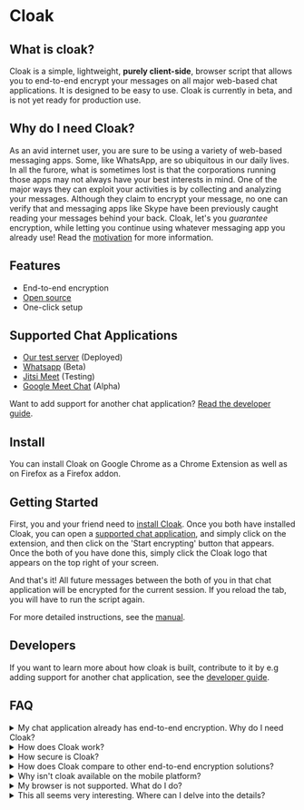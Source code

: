 # Cloak

## What is cloak?

Cloak is a simple, lightweight, **purely client-side**, browser script that allows you to end-to-end encrypt your messages on all major web-based chat applications. It is designed to be easy to use. Cloak is currently in beta, and is not yet ready for production use.

## Why do I need Cloak?

As an avid internet user, you are sure to be using a variety of web-based messaging apps. Some, like WhatsApp, are so ubiquitous in our daily lives. In all the furore, what is sometimes lost is that the corporations running those apps may not always have your best interests in mind. One of the major ways they can exploit your activities is by collecting and analyzing your messages. Although they claim to encrypt your message, no one can verify that and messaging apps like Skype have been previously caught reading your messages behind your back. Cloak, let's you _guarantee_ encryption, while letting you continue using whatever messaging app you already use!
Read the [motivation](motivation.md) for more information.

## Features

-   End-to-end encryption
-   [Open source](https://github.com/cloak-dev)
-   One-click setup

## Supported Chat Applications

-   [Our test server]() (Deployed)
-   [Whatsapp](https://web.whatsapp.com/) (Beta)
-   [Jitsi Meet](https://meet.jit.si/) (Testing)
-   [Google Meet Chat](https://meet.google.com/) (Alpha)

Want to add support for another chat application? [Read the developer guide](developer-guide.md).

## Install

You can install Cloak on Google Chrome as a Chrome Extension as well as on Firefox as a Firefox addon.

## Getting Started

First, you and your friend need to [install Cloak](#install). Once you both have installed Cloak, you can open a [supported chat application](#supported-chat-applications), and simply click on the extension, and then click on the 'Start encrypting' button that appears. Once the both of you have done this, simply click the Cloak logo that appears on the top right of your screen.

And that's it! All future messages between the both of you in that chat application will be encrypted for the current session. If you reload the tab, you will have to run the script again.

For more detailed instructions, see the [manual](manual.md).

## Developers

If you want to learn more about how cloak is built, contribute to it by e.g adding support for another chat application, see the [developer guide](developer-guide.md).

## FAQ

<details>
<summary>My chat application already has end-to-end encryption. Why do I need Cloak?</summary>
Most chat applications have end-to-end encryption, but are closed source. This means that you cannot verify that the encryption is actually being used. Cloak is open source, so you can verify that your messages are actually being encrypted. [Countless times](https://cloak-dev.github.io/blog/e2ee-backdoors), closed-source chat applications have been caught using insecure encryption, or not using encryption at all. See [motivation](motivation.md) for more information.
</details>
<details>
<summary>
How does Cloak work?
</summary>
A shared key is arrived at using the ECDH key exchange, and is used to encrypt and decrypt messages. The shared key is never sent over the network, and is only stored in the browser's memory. The shared key is destroyed when the tab is closed.

All messages are sent by hooking into the "send" button of your chat app, and all messages are received by hooking into the websocket connection of your chat app.

There is no Cloak server involved; everything happens entirely in the browser.
</details>
<details>
<summary>
How secure is Cloak?
</summary>
Cloak uses the battle-tested WebCrypto API, which is used by many other secure applications. The encryption is done using AES-GCM with ECDH, which is the same suite WhatsApp claims to use in their application. For Cloak however, these claims are verifiable, as the code is open source.
</details>
<details>
<summary>
How does Cloak compare to other end-to-end encryption solutions?
</summary>
As far as we are aware, there is no product that matches up to Cloak in terms of ease of use, feature-set, security, and openness. However, there are many products adjacent to this space that Cloak draws inspiration from, such as Cryptomator, a ZK encryption product. We have a [blog post](https://cloak-dev.github.io/blog/cryptomator-zk-encryption) about the same as well.
</details>
<details>
<summary> Why isn't cloak available on the mobile platform? </summary>
Cloak requires hooking into various functionalities of the chat application, which is not possible on mobile where each application runs in it's own isolated environment. So, atleast for now, Cloak is available only on the web.
</details>
<details>
<summary> My browser is not supported. What do I do? </summary>
Cloak makes extensive use of the WebCrypto API, which is available only on major browsers post 2017. Older browsers simply **cannot be supported** by Cloak, as it would mean using a non-standard polyfill for WebCrypto, which would be a security risk, or would mean adding an external dependency, which would open Cloak to supply chain attacks. Cloak would also be slower on older browsers, as it would have to run the full encryption algorithm in the browser, instead of using the native WebCrypto API.
</details>
<details>
<summary> This all seems very interesting. Where can I delve into the details? </summary>
If you are a developer, you can read the [developer guide](developer-guide.md). If you are a user, you can read the [manual](manual.md).

For general reading about end-to-end encryption and security, check out our [blog](https://cloak-dev.github.io/blog/)!.
</details>